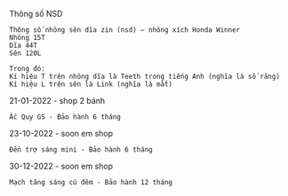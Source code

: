 Thông số NSD
```
Thông số nhông sên dĩa zin (nsd) – nhông xích Honda Winner
Nhông 15T
Dĩa 44T
Sên 120L

Trong đó:
Kí hiệu T trên nhông dĩa là Teeth trong tiếng Anh (nghĩa là số răng)
Kí hiệu L trên sên là Link (nghĩa là mắt)
```
21-01-2022 - shop 2 bánh
```
Ắc Quy GS - Bảo hành 6 tháng
```
23-10-2022 - soon em shop
```
Đền trợ sáng mini - Bảo hành 6 tháng
```
30-12-2022 - soon em shop
```
Mạch tăng sáng cú đêm - Bảo hành 12 tháng
```
